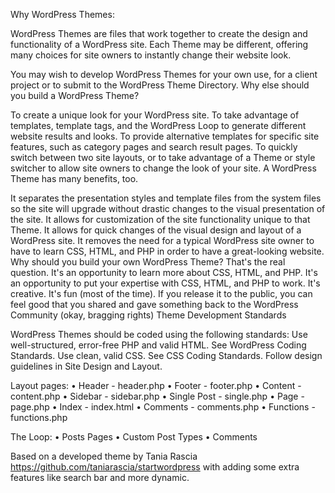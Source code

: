 Why WordPress Themes:

WordPress Themes are files that work together to create the design and functionality of a WordPress site. Each Theme may be different, offering many choices for site owners to instantly change their website look.

You may wish to develop WordPress Themes for your own use, for a client project or to submit to the WordPress Theme Directory. Why else should you build a WordPress Theme?

To create a unique look for your WordPress site. To take advantage of templates, template tags, and the WordPress Loop to generate different website results and looks. To provide alternative templates for specific site features, such as category pages and search result pages. To quickly switch between two site layouts, or to take advantage of a Theme or style switcher to allow site owners to change the look of your site. A WordPress Theme has many benefits, too.

It separates the presentation styles and template files from the system files so the site will upgrade without drastic changes to the visual presentation of the site. It allows for customization of the site functionality unique to that Theme. It allows for quick changes of the visual design and layout of a WordPress site. It removes the need for a typical WordPress site owner to have to learn CSS, HTML, and PHP in order to have a great-looking website. Why should you build your own WordPress Theme? That's the real question.
It's an opportunity to learn more about CSS, HTML, and PHP. It's an opportunity to put your expertise with CSS, HTML, and PHP to work. It's creative. It's fun (most of the time). If you release it to the public, you can feel good that you shared and gave something back to the WordPress Community (okay, bragging rights) Theme Development Standards

WordPress Themes should be coded using the following standards:
Use well-structured, error-free PHP and valid HTML. See WordPress Coding Standards. Use clean, valid CSS. See CSS Coding Standards. Follow design guidelines in Site Design and Layout.

Layout pages:
•	Header - header.php
•	Footer - footer.php 
•	Content - content.php 
•	Sidebar - sidebar.php 
•	Single Post - single.php 
•	Page - page.php 
•	Index - index.html 
•	Comments - comments.php 
•	Functions - functions.php 

The Loop: 
•	Posts Pages 
•	Custom Post Types 
•	Comments

Based on a developed theme by Tania Rascia https://github.com/taniarascia/startwordpress with adding some extra features like search bar and more dynamic.
